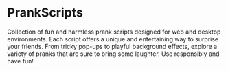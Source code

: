 # PrankScripts
Collection of fun and harmless prank scripts designed for web and desktop environments. Each script offers a unique and entertaining way to surprise your friends. From tricky pop-ups to playful background effects, explore a variety of pranks that are sure to bring some laughter. Use responsibly and have fun!
